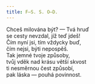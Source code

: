 ```yaml
---
title: F—S. S. O—D.
---
```


  

Chceš milována být? — Tvá hruď  
se cesty nevzdal, jíž teď jdeš!  
Čím nyní jsi, tím vždycky buď,  
čím nejsi, býti nepospěš.  
Tak jemné tvoje způsoby,  
tvůj vděk nad krásu větší skvost  
ti nesměrnou čest způsobí,  
pak láska — pouhá povinnost.
